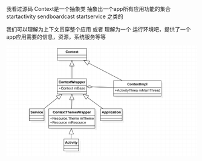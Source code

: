 我看过源码 Context是一个抽象类 抽象出一个app所有应用功能的集合 startactivity sendboardcast startservice 之类的 

我们可以理解为上下文贯穿整个应用  或者 理解为一个 运行环境吧，提供了一个app应用需要的信息，资源，系统服务等等

![image](https://github.com/wxqk3/LearningNotes/blob/master/res/Context.png)
